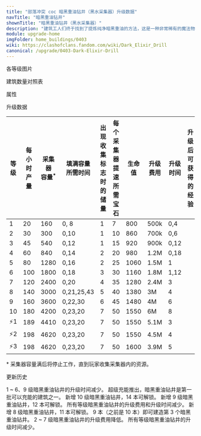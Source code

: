 ```yaml
---
title: "部落冲突 coc 暗黑重油钻井（黑水采集器）升级数据"
navTitle: "暗黑重油钻井"
shownTitle: "暗黑重油钻井（黑水采集器）"
description: "建筑工人们终于找到了提炼纯净暗黑重油的方法，这是一种非常稀有的魔法物质。"
module: upgrade-home
imgFolder: home_buildings/0403
wiki: https://clashofclans.fandom.com/wiki/Dark_Elixir_Drill
canonical: /upgrade/0403-Dark-Elixir-Drill
---
```


<UnitInfo :folder="$frontmatter.imgFolder" imgSrc="Dark_Elixir_Drill10.png" :imgAlt="$frontmatter.navTitle" :description="$frontmatter.description" :isSmallImg="true" />

<SmallTitle>各等级图片</SmallTitle>

<Panel>
    <UnitImgGroup :folder="$frontmatter.imgFolder">
        <UnitImg imgTitle="1 级" imgSrc="Dark_Elixir_Drill1.png" />
        <UnitImg imgTitle="2 级" imgSrc="Dark_Elixir_Drill2.png" />
        <UnitImg imgTitle="3 级" imgSrc="Dark_Elixir_Drill3.png" />
        <UnitImg imgTitle="4 级" imgSrc="Dark_Elixir_Drill4.png" />
        <UnitImg imgTitle="5 级" imgSrc="Dark_Elixir_Drill5.png" />
        <UnitImg imgTitle="6 级" imgSrc="Dark_Elixir_Drill6.png" />
        <UnitImg imgTitle="7 级" imgSrc="Dark_Elixir_Drill7.png" />
        <UnitImg imgTitle="8 级" imgSrc="Dark_Elixir_Drill8.png" />
        <UnitImg imgTitle="9 级" imgSrc="Dark_Elixir_Drill9.png" />
        <UnitImg imgTitle="10 级" imgSrc="Dark_Elixir_Drill10.png" />
    </UnitImgGroup>
</Panel>

<SmallTitle>建筑数量对照表</SmallTitle>

<BuildingNum>
    <BuildingNumRow title="大本等级" num="1 - 6, 7, 8, 9 - 17" />
    <BuildingNumRow title="建筑数量" num="    0, 1, 2,      3" />
</BuildingNum>

<SmallTitle>属性</SmallTitle>

<UnitProperties>
    <UnitProperty pKey="占地面积" pValue="3×3" />
    <UnitProperty pKey="判定面积" pValue="2×2" :isJudgeSquare="true" />
    <UnitProperty pKey="掠夺比例" pValue="75% (无上限)" />
</UnitProperties>

<SmallTitle>升级数据</SmallTitle>

<script setup>
const tableExtraInfo = [
    {
        "column": 2,
        "type": "number",
        "icon": "Dark_Elixir",
        "noGoldPass": true
    },
    {
        "column": 3,
        "type": "time",
        "gpClass": "building",
        "noGoldPass": true
    },
    {
        "column": 7,
        "type": "cost",
        "gpClass": "building",
        "icon": "Elixir"
    },
    {
        "column": 8,
        "type": "time",
        "gpClass": "building"
    },
    {
        "column": 9,
        "type": "exp",
        "icon": "Exp"
    }
];
</script>

<UnitTable :tableExtraInfo="tableExtraInfo">

| 等级 |每小时产量|采集器<br>容量<sup>*</sup>|填满容量<br>所需时间|出现收集标志<br>时的储量|每个采集器<br>提速所需宝石|  生命值  | 升级费用  | 升级时间|升级后可<br>获得的经验| 所需<br>大本等级 |
| ---- |  ----   |           ---           |        ---       |          ---          |          ---           |    ---  |   ---    | ------  |        ---         |        ---      |
|   1  |    20   |           160           |    0, 8          |            1          |            7           |    800  |   500k   |   0,4   |                    |         7       |
|   2  |    30   |           300           |    0,10          |            1          |           10           |    860  |   700k   |   0,6   |                    |         7       |
|   3  |    45   |           540           |    0,12          |            1          |           15           |    920  |   900k   |   0,12  |                    |         7       |
|   4  |    60   |           840           |    0,14          |            2          |           20           |    980  |   1.2M   |   0,18  |                    |         9       |
|   5  |    80   |          1280           |    0,16          |            2          |           25           |   1060  |   1.5M   |   1     |                    |         9       |
|   6  |   100   |          1800           |    0,18          |            3          |           30           |   1160  |   1.8M   |   1,12  |                    |         9       |
|   7  |   120   |          2400           |    0,20          |            4          |           35           |   1280  |   2.4M   |   3     |                    |        10       |
|   8  |   140   |          3000           |    0,21,25,43    |            5          |           40           |   1380  |     3M   |   4     |                    |        11       |
|   9  |   160   |          3600           |    0,22,30       |            6          |           45           |   1480  |     4M   |   6     |                    |        12       |
|  10  |   180   |          4200           |    0,23,20       |            7          |           50           |   1550  |     6M   |   8     |                    |        14       |
| ⚡1  |   189  |          4410           |     0,23,20      |            7          |            50           |   1550  |   5.1M   |    3    |                    |        16       |
| ⚡2  |   198  |          4620           |     0,23,20      |            7          |            50           |   1550  |   4.5M   |    4    |                    |        16       |
| ⚡3  |   198  |          4620           |     0,23,20      |            7          |            50           |   1600  |   3.9M   |    5    |                    |        16       |
</UnitTable>

\* 采集器容量满后将停止工作，直到玩家收集采集器内的资源。

<SmallTitle>更新历史</SmallTitle>

<Timeline>
    <TimelineItem date="2024/11/25">
        <TimelineRow>1 ~ 6、9 级暗黑重油钻井的升级时间减少。</TimelineRow>
    </TimelineItem>
    <TimelineItem date="2024/09/09">
        <TimelineRow>超级充能推出，暗黑重油钻井是第一批可以充能的建筑之一。</TimelineRow>
    </TimelineItem>
    <TimelineItem date="2024/02/27">
        <TimelineRow>新增 10 级暗黑重油钻井，14 本可解锁。</TimelineRow>
    </TimelineItem>
    <TimelineItem date="2021/12/09">
        <TimelineRow>新增 9 级暗黑重油钻井，12 本可解锁。</TimelineRow>
    </TimelineItem>
    <TimelineItem date="2021/04/12">
        <TimelineRow>所有等级暗黑重油钻井的升级费用和升级时间减少。</TimelineRow>
    </TimelineItem>
    <TimelineItem date="2020/03/30">
        <TimelineRow>新增 8 级暗黑重油钻井，11 本可解锁。</TimelineRow>
        <TimelineRow>9 本（之前是 10 本）即可建造第 3 个暗黑重油钻井。</TimelineRow>
    </TimelineItem>
    <TimelineItem date="2019/04/02">
        <TimelineRow>2 ~ 7 级暗黑重油钻井的升级费用降低。</TimelineRow>
        <TimelineRow>所有等级暗黑重油钻井的升级时间减少。</TimelineRow>       
    </TimelineItem>
    <TimelineItem :historyBottom="true" />
</Timeline>